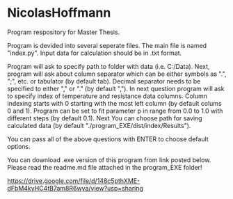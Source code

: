 # NicolasHoffmann
Program respository for Master Thesis.

Program is devided into several seperate files. The main file is named "index.py". 
Input data for calculation should be in .txt format.

Program will ask to specify path to folder with data (i.e. C:/Data).
Next, program will ask about column separator which can be either symbols as ".", ";", etc. or tabulator (by default tab).
Decimal separator needs to be specified to either "," or "." (by default ",").
In next question program will ask to specify index of temperature and resistance data columns. Column indexing starts with 0 starting with the most left column (by default colums 0 and 1).
Program can be set to fit parameter p in range from 0.0 to 1.0 with different steps (by default 0.1).
Next You can choose path for saving calculated data (by default "./program_EXE/dist/index/Results").

You can pass all of the above questions with ENTER to choose default options.

You can download .exe version of this program from link posted below.
Please read the readme.md file attached in the program_EXE folder!

https://drive.google.com/file/d/148c5pthXME-dFbM4kyHC4tB7am8R6wya/view?usp=sharing
